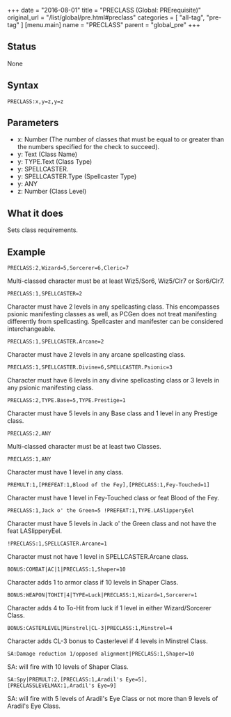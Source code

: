 +++
date = "2016-08-01"
title = "PRECLASS (Global: PRErequisite)"
original_url = "/list/global/pre.html#preclass"
categories = [ "all-tag", "pre-tag" ]
[menu.main]
    name = "PRECLASS"
    parent = "global_pre"
+++

## Status

None

## Syntax

`PRECLASS:x,y=z,y=z`

## Parameters

-   x: Number (The number of classes that must be equal
    to or greater than the numbers specified for the check to succeed).
-   y: Text (Class Name)
-   y: TYPE.Text (Class Type)
-   y: SPELLCASTER.
-   y: SPELLCASTER.Type (Spellcaster Type)
-   y: ANY
-   z: Number (Class Level)



What it does
------------

Sets class requirements.

Example
-------

`PRECLASS:2,Wizard=5,Sorcerer=6,Cleric=7`

Multi-classed character must be at least Wiz5/Sor6, Wiz5/Clr7 or
Sor6/Clr7.

`PRECLASS:1,SPELLCASTER=2`

Character must have 2 levels in any spellcasting class. This encompasses
psionic manifesting classes as well, as PCGen does not treat manifesting
differently from spellcasting. Spellcaster and manifester can be
considered interchangeable.

`PRECLASS:1,SPELLCASTER.Arcane=2`

Character must have 2 levels in any arcane spellcasting class.

`PRECLASS:1,SPELLCASTER.Divine=6,SPELLCASTER.Psionic=3`

Character must have 6 levels in any divine spellcasting class or 3
levels in any psionic manifesting class.

`PRECLASS:2,TYPE.Base=5,TYPE.Prestige=1`

Character must have 5 levels in any Base class and 1 level in any
Prestige class.

`PRECLASS:2,ANY`

Multi-classed character must be at least two Classes.

`PRECLASS:1,ANY`

Character must have 1 level in any class.

`PREMULT:1,[PREFEAT:1,Blood of the Fey],[PRECLASS:1,Fey-Touched=1]`

Character must have 1 level in Fey-Touched class or feat Blood of the
Fey.

`PRECLASS:1,Jack o' the Green=5 !PREFEAT:1,TYPE.LASlipperyEel`

Character must have 5 levels in Jack o' the Green class and not have the
feat LASlipperyEel.

`!PRECLASS:1,SPELLCASTER.Arcane=1`

Character must not have 1 level in SPELLCASTER.Arcane class.

`BONUS:COMBAT|AC|1|PRECLASS:1,Shaper=10`

Character adds 1 to armor class if 10 levels in Shaper Class.

`BONUS:WEAPON|TOHIT|4|TYPE=Luck|PRECLASS:1,Wizard=1,Sorcerer=1`

Character adds 4 to To-Hit from luck if 1 level in either
Wizard/Sorcerer Class.

`BONUS:CASTERLEVEL|Minstrel|CL-3|PRECLASS:1,Minstrel=4`

Character adds CL-3 bonus to Casterlevel if 4 levels in Minstrel Class.

`SA:Damage reduction 1/opposed alignment|PRECLASS:1,Shaper=10`

SA: will fire with 10 levels of Shaper Class.

`SA:Spy|PREMULT:2,[PRECLASS:1,Aradil's Eye=5],[PRECLASSLEVELMAX:1,Aradil's Eye=9]`

SA: will fire with 5 levels of Aradil's Eye Class or not more than 9
levels of Aradil's Eye Class.

